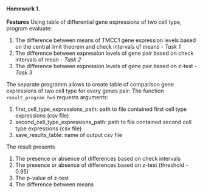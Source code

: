 #### Homework 1.

**Features**
Using table of differential gene expressions of two cell type, program evaluate:
1. The difference between means of TMCC1 gene expression levels based on the central limit theorem and check intervals of means - *Task 1*
1. The difference between expression levels of gene pair based on check intervals of mean - *Task 2*
2. The difference between expression levels of gene pair based on z-test - *Task 3*

The separate programm allows to create table of comparison gene expressions of two cell type for every genes pair:
The function `result_program_hw5` requests arguments:
1. first_cell_type_expressions_path: path to file contained first cell type expressions (csv file)
2. second_cell_type_expressions_path: path to file contained second cell type expressions (csv file)
3. save_results_table: name of output csv file

The result presents 
1. The presence or absence of differences based on check intervals
2. The presence or absence of differences based on z-test (threshold - 0.95)
3. The p-value of z-test
4. The difference between means
